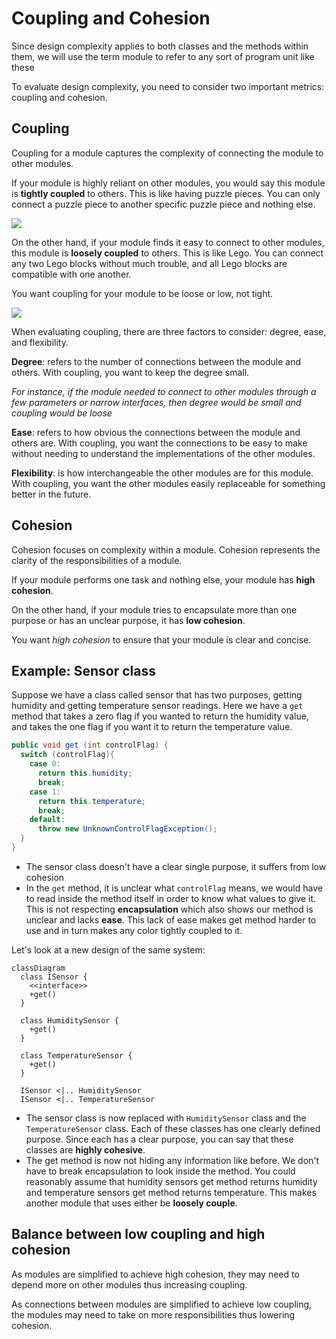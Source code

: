 # Coupling and Cohesion

Since design complexity applies to both classes and the methods within them, we will use the term module to refer to any sort of program unit like these

To evaluate design complexity, you need to consider two important metrics: coupling and cohesion.

## Coupling

Coupling for a module captures the complexity of connecting the module to other modules.

If your module is highly reliant on other modules, you would say this module is **tightly coupled** to others. This is like having puzzle pieces. You can only connect a puzzle piece to another specific puzzle piece and nothing else.

![](https://easydrawingguides.com/wp-content/uploads/2020/12/Puzzle-Step-10.png)


On the other hand, if your module finds it easy to connect to other modules, this module is **loosely coupled** to others. This is like Lego. You can connect any two Lego blocks without much trouble, and all Lego blocks are compatible with one another.

You want coupling for your module to be loose or low, not tight.

![](https://www.lego.com/cdn/cs/sustainability/assets/blt7fea629aad65be96/Material_illustration_ABS.png?disable=upscale&width=200&quality=50&crop=4:3)

When evaluating coupling, there are three factors to consider: degree, ease, and flexibility. 

**Degree**: refers to the number of connections between the module and others. With coupling, you want to keep the degree small. 

*For instance, if the module needed to connect to other modules through a few parameters or narrow interfaces, then degree would be small and coupling would be loose*

**Ease**: refers to how obvious the connections between the module and others are. With coupling, you want the connections to be easy to make without needing to understand the implementations of the other modules.

**Flexibility**: is how interchangeable the other modules are for this module. With coupling, you want the other modules easily replaceable for something better in the future.


## Cohesion

Cohesion focuses on complexity within a module. Cohesion represents the clarity of the responsibilities of a module.

If your module performs one task and nothing else, your module has **high cohesion**. 

On the other hand, if your module tries to encapsulate more than one purpose or has an unclear purpose, it has **low cohesion**. 

You want *high cohesion* to ensure that your module is clear and concise.


## Example: Sensor class

Suppose we have a class called sensor that has two purposes, getting humidity and getting temperature sensor readings. Here we have a `get` method that takes a zero flag if you wanted to return the humidity value, and takes the one flag if you want it to return the temperature value.

```java
public void get (int controlFlag) {
  switch (controlFlag){
    case 0:
      return this.humidity;
      break;
    case 1:
      return this.temperature;
      break;
    default:
      throw new UnknownControlFlagException();
  }
}
```

- The sensor class doesn't have a clear single purpose, it suffers from low cohesion
- In the `get` method, it is unclear what `controlFlag` means, we would have to read inside the method itself in order to know what values to give it. This is not respecting **encapsulation** which also shows our method is unclear and lacks **ease**. This lack of ease makes get method harder to use and in turn makes any color tightly coupled to it.

Let's look at a new design of the same system:

```mermaid
classDiagram
  class ISensor {
    <<interface>>
    +get()
  }
  
  class HumiditySensor {
    +get()
  }
  
  class TemperatureSensor {
    +get()
  }
  
  ISensor <|.. HumiditySensor
  ISensor <|.. TemperatureSensor
```

- The sensor class is now replaced with `HumiditySensor` class and the `TemperatureSensor` class. Each of these classes has one clearly defined purpose. Since each has a clear purpose, you can say that these classes are **highly cohesive**.
-  The get method is now not hiding any information like before. We don't have to break encapsulation to look inside the method. You could reasonably assume that humidity sensors get method returns humidity and temperature sensors get method returns temperature. This makes another module that uses either be **loosely couple**.


## Balance between low coupling and high cohesion

As modules are simplified to achieve high cohesion, they may need to depend more on other modules thus increasing coupling.

As connections between modules are simplified to achieve low coupling, the modules may need to take on more responsibilities thus lowering cohesion.
